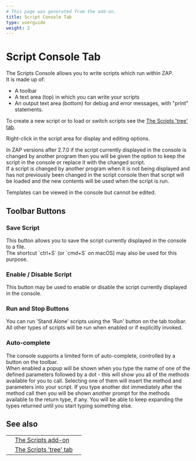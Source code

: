 ```yaml
---
# This page was generated from the add-on.
title: Script Console Tab
type: userguide
weight: 2
---
```


# Script Console Tab

The Scripts Console allows you to write scripts which run within ZAP.  
It is made up of:

* A toolbar
* A text area (top) in which you can write your scripts
* An output text area (bottom) for debug and error messages, with "print" statements.

To create a new script or to load or switch scripts see the [The Scripts 'tree' tab](/docs/desktop/addons/script-console/tree/).

Right-click in the script area for display and editing options.

In ZAP versions after 2.7.0 if the script currently displayed in the console is changed by another program then you
will be given the option to keep the script in the console or replace it with the changed script.  
If a script is changed by another program when it is not being displayed and has not previously been changed in the script console
then that script will be loaded and the new contents will be used when the script is run.

Templates can be viewed in the console but cannot be edited.  

## Toolbar Buttons

### Save Script

This button allows you to save the script currently displayed in the console to a file.  
The shortcut \`ctrl+S\` (or \`cmd+S\` on macOS) may also be used for this purpose.  

### Enable / Disable Script

This button may be used to enable or disable the script currently displayed in the console.  

### Run and Stop Buttons

You can run 'Stand Alone' scripts using the 'Run' button on the tab toolbar.  
All other types of scripts will be run when enabled or if explicitly invoked.  

### Auto-complete

The console supports a limited form of auto-complete, controlled by a button on the toolbar.  
When enabled a popup will be shown when you type the name of one of the defined parameters followed by a dot - this will show you all of the methods available for you to call. Selecting one of them will insert the method and parameters into your script. If you type another dot immediately after the method call then you will be shown another prompt for the methods available to the return type, if any. You will be able to keep expanding the types returned until you start typing something else.

## See also

|   |                                                                     |   |
|---|---------------------------------------------------------------------|---|
|   | [The Scripts add-on](/docs/desktop/addons/script-console/)          |   |
|   | [The Scripts 'tree' tab](/docs/desktop/addons/script-console/tree/) |   |
